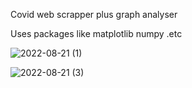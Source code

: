 Covid web scrapper plus graph analyser

Uses packages like
matplotlib
numpy .etc

![2022-08-21 (1)](https://user-images.githubusercontent.com/76394992/185768743-aefa781a-a3c0-4cb3-9e4b-3638e36be34a.png)


![2022-08-21 (3)](https://user-images.githubusercontent.com/76394992/185768748-d549def5-f73f-4445-90df-715aa1022796.png)

